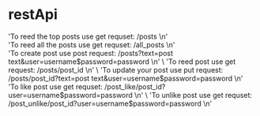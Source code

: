 # restApi
'To reed the top posts use get requset: /posts \n' \
'To reed all the posts use get requset: /all_posts \n' \
'To create post use post request: /posts?text=post text&user=username$password=password \n' \
'To reed post use get request: /posts/post_id \n' \
'To update your post use put request: /posts/post_id?text=post text&user=username$password=password \n' \
'To like post use get requset: /post_like/post_id?user=username$password=password \n' \
'To unlike post use get requset: /post_unlike/post_id?user=username$password=password \n'
